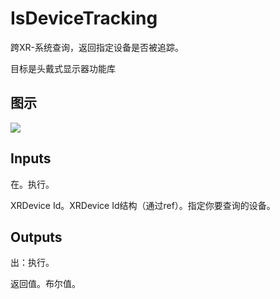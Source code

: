 # IsDeviceTracking

跨XR-系统查询，返回指定设备是否被追踪。

目标是头戴式显示器功能库

## 图示

![]($-20221218-19302109.png)

## Inputs

在。执行。

XRDevice Id。XRDevice Id结构（通过ref）。指定你要查询的设备。

## Outputs

出：执行。

返回值。布尔值。
